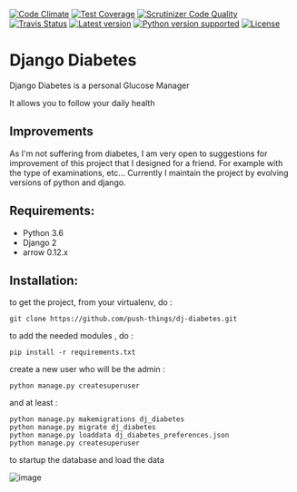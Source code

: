 [![Code Climate](https://codeclimate.com/github/push-things/dj-diabetes/badges/gpa.svg)](https://codeclimate.com/github/push-things/dj-diabetes) [![Test Coverage](https://coveralls.io/repos/github/push-things/dj-diabetes/badge.svg)](https://coveralls.io/github/push-things/dj-diabetes) [![Scrutinizer Code Quality](https://scrutinizer-ci.com/g/push-things/dj-diabetes/badges/quality-score.png?b=master)](https://scrutinizer-ci.com/g/push-things/dj-diabetes/?branch=master) [![Travis Status](https://travis-ci.org/push-things/dj-diabetes.svg?branch=master)](https://travis-ci.org/push-things/dj-diabetes) [![Latest version](http://img.shields.io/pypi/v/dj-diabetes.svg)](https://pypi.org/pypi/dj-diabetes/) [![Python version supported](http://img.shields.io/badge/python-3.6-orange.svg)](https://pypi.org/pypi/dj-diabetes/) [![License](http://img.shields.io/badge/license-BSD-blue.svg)](https://pypi.python.org/pypi/dj-diabetes/)

Django Diabetes
===============

Django Diabetes is a personal Glucose Manager

It allows you to follow your daily health

Improvements
------------

As I'm not suffering from diabetes, I am very open to suggestions for improvement of this project that I designed for a friend. For example with the type of examinations, etc... Currently I maintain the project by evolving versions of python and django.

Requirements:
-------------

-   Python 3.6
-   Django 2
-   arrow 0.12.x

Installation:
-------------

to get the project, from your virtualenv, do :

``` sourceCode
git clone https://github.com/push-things/dj-diabetes.git
```

to add the needed modules , do :

``` sourceCode
pip install -r requirements.txt
```

create a new user who will be the admin :

``` sourceCode
python manage.py createsuperuser
```

and at least :

``` sourceCode
python manage.py makemigrations dj_diabetes
python manage.py migrate dj_diabetes
python manage.py loaddata dj_diabetes_preferences.json
python manage.py createsuperuser
```

to startup the database and load the data

![image](https://foxmask.net/static/2014/06/glucose_manager-1024x771.png)
